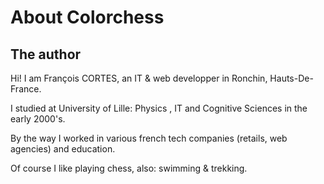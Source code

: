 
# About Colorchess

## The author

Hi! I am François CORTES, an IT & web developper in Ronchin, Hauts-De-France.

I studied at University of Lille: Physics , IT  and Cognitive Sciences in the early 2000's.

By the way I worked in various french tech companies (retails, web agencies) and education.

Of course I like playing chess, also: swimming & trekking.


